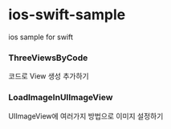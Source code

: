 # ios-swift-sample
ios sample for swift

### ThreeViewsByCode 
코드로 View 생성 추가하기 

### LoadImageInUIImageView
UIImageView에 여러가지 방법으로 이미지 설정하기